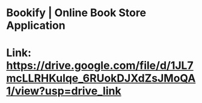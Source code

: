 # Bookify | Online Book Store Application
# Link: https://drive.google.com/file/d/1JL7mcLLRHKulqe_6RUokDJXdZsJMoQA1/view?usp=drive_link

